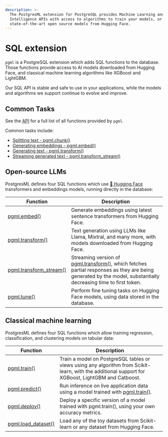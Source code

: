 ```yaml
---
description: >-
  The PostgresML extension for PostgreSQL provides Machine Learning and Artificial
  Intelligence APIs with access to algorithms to train your models, or download
  state-of-the-art open source models from Hugging Face.
---
```


# SQL extension

`pgml` is a PostgreSQL extension which adds SQL functions to the database. Those functions provide access to AI models downloaded from Hugging Face, and classical machine learning algorithms like XGBoost and LightGBM.

Our SQL API is stable and safe to use in your applications, while the models and algorithms we support continue to evolve and improve.

## Common Tasks

See the [API](api/) for a full list of all functions provided by `pgml`.

Common tasks include:
- [Splitting text - pgml.chunk()](api/pgml.chunk)
- [Generating embeddings - pgml.embed()](api/pgml.embed)
- [Generating text - pgml.transform()](guides/llms/text-generation.md)
- [Streaming generated text - pgml.transform_stream()](api/pgml.transform_stream)

## Open-source LLMs

PostgresML defines four SQL functions which use [🤗 Hugging Face](https://huggingface.co/transformers) transformers and embeddings models, running directly in the database:

| Function | Description |
|---------------|-------------|
| [pgml.embed()](api/pgml.embed) | Generate embeddings using latest sentence transformers from Hugging Face. |
| [pgml.transform()](api/pgml.transform/) | Text generation using LLMs like Llama, Mixtral, and many more, with models downloaded from Hugging Face. |
| [pgml.transform_stream()](api/pgml.transform_stream) | Streaming version of [pgml.transform()](api/pgml.transform/), which fetches partial responses as they are being generated by the model, substantially decreasing time to first token. |
| [pgml.tune()](api/pgml.tune) | Perform fine tuning tasks on Hugging Face models, using data stored in the database. | 

## Classical machine learning

PostgresML defines four SQL functions which allow training regression, classification, and clustering models on tabular data:

| Function | Description |
|---------------|-------------|
| [pgml.train()](api/pgml.train/) | Train a model on PostgreSQL tables or views using any algorithm from Scikit-learn, with the additional support for XGBoost, LightGBM and Catboost. |
| [pgml.predict()](api/pgml.predict/) | Run inference on live application data using a model trained with [pgml.train()](pgml.train/). |
| [pgml.deploy()](api/pgml.deploy) | Deploy a specific version of a model trained with pgml.train(), using your own accuracy metrics. |
| [pgml.load_dataset()](api/pgml.load_dataset) | Load any of the toy datasets from Scikit-learn or any dataset from Hugging Face. |
